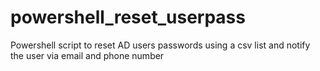 # powershell_reset_userpass
Powershell script to reset AD users passwords using a csv list and notify the user via email and phone number
